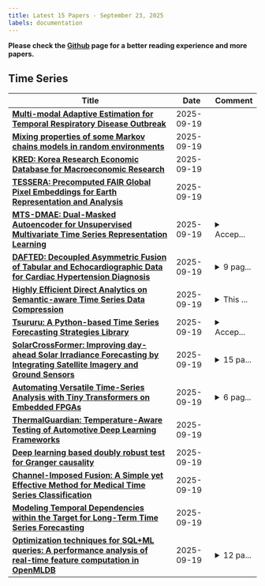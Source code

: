 ```yaml
---
title: Latest 15 Papers - September 23, 2025
labels: documentation
---
```

**Please check the [Github](https://github.com/ke1ewang/DailyArXiv) page for a better reading experience and more papers.**

## Time Series
| **Title** | **Date** | **Comment** |
| --- | --- | --- |
| **[Multi-modal Adaptive Estimation for Temporal Respiratory Disease Outbreak](http://arxiv.org/abs/2509.08578v3)** | 2025-09-19 |  |
| **[Mixing properties of some Markov chains models in random environments](http://arxiv.org/abs/2509.16118v1)** | 2025-09-19 |  |
| **[KRED: Korea Research Economic Database for Macroeconomic Research](http://arxiv.org/abs/2509.16115v1)** | 2025-09-19 |  |
| **[TESSERA: Precomputed FAIR Global Pixel Embeddings for Earth Representation and Analysis](http://arxiv.org/abs/2506.20380v5)** | 2025-09-19 |  |
| **[MTS-DMAE: Dual-Masked Autoencoder for Unsupervised Multivariate Time Series Representation Learning](http://arxiv.org/abs/2509.16078v1)** | 2025-09-19 | <details><summary>Accep...</summary><p>Accepted by ICDM 2025</p></details> |
| **[DAFTED: Decoupled Asymmetric Fusion of Tabular and Echocardiographic Data for Cardiac Hypertension Diagnosis](http://arxiv.org/abs/2509.15990v1)** | 2025-09-19 | <details><summary>9 pag...</summary><p>9 pages, Accepted at MIDL 2025 (Oral)</p></details> |
| **[Highly Efficient Direct Analytics on Semantic-aware Time Series Data Compression](http://arxiv.org/abs/2503.13246v3)** | 2025-09-19 | <details><summary>This ...</summary><p>This is an extended version of arXiv:2503.13246, with significant additional contributions</p></details> |
| **[Tsururu: A Python-based Time Series Forecasting Strategies Library](http://arxiv.org/abs/2509.15843v1)** | 2025-09-19 | <details><summary>Accep...</summary><p>Accepted at IJCAI'25 Demo Track</p></details> |
| **[SolarCrossFormer: Improving day-ahead Solar Irradiance Forecasting by Integrating Satellite Imagery and Ground Sensors](http://arxiv.org/abs/2509.15827v1)** | 2025-09-19 | <details><summary>15 pa...</summary><p>15 pages, 17 figures, submitted to IEEE Transactions on Sustainable Energy</p></details> |
| **[Automating Versatile Time-Series Analysis with Tiny Transformers on Embedded FPGAs](http://arxiv.org/abs/2505.17662v5)** | 2025-09-19 | <details><summary>6 pag...</summary><p>6 pages, 5 figures, 1 table, accepted by IEEE Computer Society Annual Symposium on VLSI (ISVLSI 2025)</p></details> |
| **[ThermalGuardian: Temperature-Aware Testing of Automotive Deep Learning Frameworks](http://arxiv.org/abs/2509.15815v1)** | 2025-09-19 |  |
| **[Deep learning based doubly robust test for Granger causality](http://arxiv.org/abs/2509.15798v1)** | 2025-09-19 |  |
| **[Channel-Imposed Fusion: A Simple yet Effective Method for Medical Time Series Classification](http://arxiv.org/abs/2506.00337v2)** | 2025-09-19 |  |
| **[Modeling Temporal Dependencies within the Target for Long-Term Time Series Forecasting](http://arxiv.org/abs/2406.04777v3)** | 2025-09-19 |  |
| **[Optimization techniques for SQL+ML queries: A performance analysis of real-time feature computation in OpenMLDB](http://arxiv.org/abs/2509.15529v1)** | 2025-09-19 | <details><summary>12 pa...</summary><p>12 pages, 4 figures, 1 Table</p></details> |

